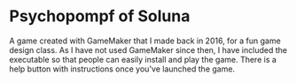 # Psychopompf of Soluna
 A game created with GameMaker that I made back in 2016, for a fun game design class. As I have not used GameMaker since then, I have included the executable so that people can easily install and play the game. There is a help button with instructions once you've launched the game.
